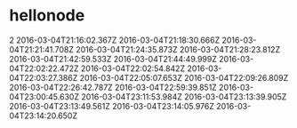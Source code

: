 hellonode
=========

2
2016-03-04T21:16:02.367Z
2016-03-04T21:18:30.666Z
2016-03-04T21:21:41.708Z
2016-03-04T21:24:35.873Z
2016-03-04T21:28:23.812Z
2016-03-04T21:42:59.533Z
2016-03-04T21:44:49.999Z
2016-03-04T22:02:22.472Z
2016-03-04T22:02:54.842Z
2016-03-04T22:03:27.386Z
2016-03-04T22:05:07.653Z
2016-03-04T22:09:26.809Z
2016-03-04T22:26:42.787Z
2016-03-04T22:59:39.851Z
2016-03-04T23:00:45.630Z
2016-03-04T23:11:53.984Z
2016-03-04T23:13:39.905Z
2016-03-04T23:13:49.561Z
2016-03-04T23:14:05.976Z
2016-03-04T23:14:20.650Z
